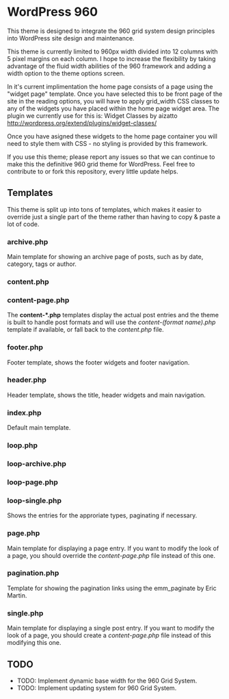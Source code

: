 # WordPress 960

This theme is designed to integrate the 960 grid system design principles into WordPress site design and maintenance.

This theme is currently limited to 960px width divided into 12 columns with 5 pixel margins on each column.
I hope to increase the flexibility by taking advantage of the fluid width abilities of the 960 framework and adding a width option to the theme options screen.

In it's current implimentation the home page consists of a page using the "widget page" template. Once you have selected this to be front page of the site in the reading options, you will have to apply grid_width CSS classes to any of the widgets you have placed within the home page widget area.
The plugin we currently use for this is: Widget Classes by aizatto http://wordpress.org/extend/plugins/widget-classes/

Once you have asigned these widgets to the home page container you will need to style them with CSS - no styling is provided by this framework.

If you use this theme; please report any issues so that we can continue to make this the definitive 960 grid theme for WordPress. 
Feel free to contribute to or fork this repository, every little update helps.

## Templates

This theme is split up into tons of templates, which makes it easier to override just a single part of the theme rather than having to copy & paste a lot of code.

### archive.php
Main template for showing an archive page of posts, such as by date, category, tags or author.

### content.php
### content-page.php
The __content-*.php__ templates display the actual post entries and the theme is built to handle post formats and will use the _content-(format name).php_ template if available, or fall back to the _content.php_ file.

### footer.php
Footer template, shows the footer widgets and footer navigation.

### header.php
Header template, shows the title, header widgets and main navigation.

### index.php
Default main template.

### loop.php
### loop-archive.php
### loop-page.php
### loop-single.php
Shows the entries for the approriate types, paginating if necessary.

### page.php
Main template for displaying a page entry. If you want to modify the look of a page, you should override the _content-page.php_ file instead of this one.

### pagination.php
Template for showing the pagination links using the emm_paginate by Eric Martin.

### single.php
Main template for displaying a single post entry. If you want to modify the look of a page, you should create a _content-page.php_ file instead of this modifying this one.

## TODO

* TODO: Implement dynamic base width for the 960 Grid System.
* TODO: Implement updating system for 960 Grid System.
